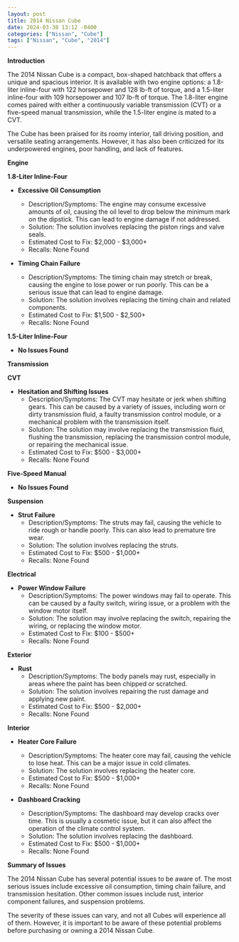 ```yaml
---
layout: post
title: 2014 Nissan Cube
date: 2024-03-30 13:12 -0400
categories: ["Nissan", "Cube"]
tags: ["Nissan", "Cube", "2014"]
---
```

**Introduction**

The 2014 Nissan Cube is a compact, box-shaped hatchback that offers a unique and spacious interior. It is available with two engine options: a 1.8-liter inline-four with 122 horsepower and 128 lb-ft of torque, and a 1.5-liter inline-four with 109 horsepower and 107 lb-ft of torque. The 1.8-liter engine comes paired with either a continuously variable transmission (CVT) or a five-speed manual transmission, while the 1.5-liter engine is mated to a CVT.

The Cube has been praised for its roomy interior, tall driving position, and versatile seating arrangements. However, it has also been criticized for its underpowered engines, poor handling, and lack of features.

**Engine**

**1.8-Liter Inline-Four**

* **Excessive Oil Consumption**
    * Description/Symptoms: The engine may consume excessive amounts of oil, causing the oil level to drop below the minimum mark on the dipstick. This can lead to engine damage if not addressed.
    * Solution: The solution involves replacing the piston rings and valve seals.
    * Estimated Cost to Fix: $2,000 - $3,000+
    * Recalls: None Found

* **Timing Chain Failure**
    * Description/Symptoms: The timing chain may stretch or break, causing the engine to lose power or run poorly. This can be a serious issue that can lead to engine damage.
    * Solution: The solution involves replacing the timing chain and related components.
    * Estimated Cost to Fix: $1,500 - $2,500+
    * Recalls: None Found

**1.5-Liter Inline-Four**

* **No Issues Found**

**Transmission**

**CVT**

* **Hesitation and Shifting Issues**
    * Description/Symptoms: The CVT may hesitate or jerk when shifting gears. This can be caused by a variety of issues, including worn or dirty transmission fluid, a faulty transmission control module, or a mechanical problem with the transmission itself.
    * Solution: The solution may involve replacing the transmission fluid, flushing the transmission, replacing the transmission control module, or repairing the mechanical issue.
    * Estimated Cost to Fix: $500 - $3,000+
    * Recalls: None Found

**Five-Speed Manual**

* **No Issues Found**

**Suspension**

* **Strut Failure**
    * Description/Symptoms: The struts may fail, causing the vehicle to ride rough or handle poorly. This can also lead to premature tire wear.
    * Solution: The solution involves replacing the struts.
    * Estimated Cost to Fix: $500 - $1,000+
    * Recalls: None Found

**Electrical**

* **Power Window Failure**
    * Description/Symptoms: The power windows may fail to operate. This can be caused by a faulty switch, wiring issue, or a problem with the window motor itself.
    * Solution: The solution may involve replacing the switch, repairing the wiring, or replacing the window motor.
    * Estimated Cost to Fix: $100 - $500+
    * Recalls: None Found

**Exterior**

* **Rust**
    * Description/Symptoms: The body panels may rust, especially in areas where the paint has been chipped or scratched.
    * Solution: The solution involves repairing the rust damage and applying new paint.
    * Estimated Cost to Fix: $500 - $2,000+
    * Recalls: None Found

**Interior**

* **Heater Core Failure**
    * Description/Symptoms: The heater core may fail, causing the vehicle to lose heat. This can be a major issue in cold climates.
    * Solution: The solution involves replacing the heater core.
    * Estimated Cost to Fix: $500 - $1,000+
    * Recalls: None Found

* **Dashboard Cracking**
    * Description/Symptoms: The dashboard may develop cracks over time. This is usually a cosmetic issue, but it can also affect the operation of the climate control system.
    * Solution: The solution involves replacing the dashboard.
    * Estimated Cost to Fix: $500 - $1,000+
    * Recalls: None Found

**Summary of Issues**

The 2014 Nissan Cube has several potential issues to be aware of. The most serious issues include excessive oil consumption, timing chain failure, and transmission hesitation. Other common issues include rust, interior component failures, and suspension problems.

The severity of these issues can vary, and not all Cubes will experience all of them. However, it is important to be aware of these potential problems before purchasing or owning a 2014 Nissan Cube.
